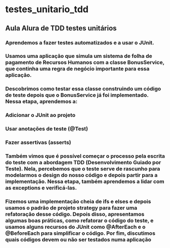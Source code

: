 # testes_unitario_tdd
## Aula Alura de TDD testes unitários
### Aprendemos a fazer testes automatizados e a usar o JUnit.

### Usamos uma aplicação que simula um sistema de folha de pagamento de Recursos Humanos com a classe BonusService, que continha uma regra de negócio importante para essa aplicação.

### Descobrimos como testar essa classe construindo um código de teste depois que o BonusService já foi implementado. Nessa etapa, aprendemos a:

### Adicionar o JUnit ao projeto
### Usar anotações de teste (@Test)
### Fazer assertivas (asserts)
### Também vimos que é possível começar o processo pela escrita do teste com a abordagem TDD (Desenvolvimento Guiado por Teste). Nela, percebemos que o teste serve de rascunho para modelarmos o design do nosso código e depois partir para a implementação. Nessa etapa, também aprendemos a lidar com as exceptions e verificá-las.

### Fizemos uma implementação cheia de ifs e elses e depois usamos o padrão de projeto strategy para fazer uma refatoração desse código. Depois disso, apresentamos algumas boas práticas, como refatorar o código do teste, e usamos alguns recursos do JUnit como @AfterEach e o @BeforeEach para simplificar o código. Por fim, discutimos quais códigos devem ou não ser testados numa aplicação
